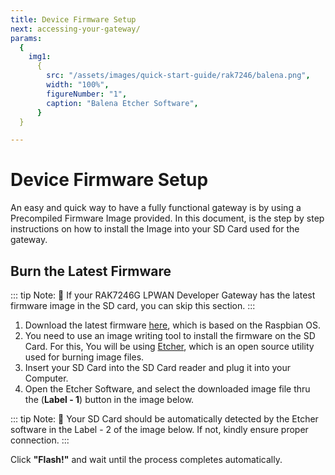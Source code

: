 ```yaml
---
title: Device Firmware Setup
next: accessing-your-gateway/
params:
  {
    img1:
      {
        src: "/assets/images/quick-start-guide/rak7246/balena.png",
        width: "100%",
        figureNumber: "1",
        caption: "Balena Etcher Software",
      }
  }

---
```


# Device Firmware Setup
An easy and quick way to have a fully functional gateway is by using a Precompiled Firmware Image provided. In this document, is the step by step instructions on how to install the Image into your SD Card used for the gateway.

## Burn the Latest Firmware

::: tip Note:
:pencil: If your RAK7246G LPWAN Developer Gateway has the latest firmware image in the SD card, you can
skip this section.
:::
1. Download the latest firmware [here](https://downloads.rakwireless.com/en/LoRa/NeoPi-Gateway-RAK7246/Firmware/RAK7246_Latest_Firmware.zip), which is based on the Raspbian OS.
2. You need to use an image writing tool to install the firmware on the SD Card. For this, You will be using [Etcher](https://www.balena.io/etcher/), which is an open source utility used for burning image files.
3. Insert your SD Card into the SD Card reader and plug it into your Computer.
4. Open the Etcher Software, and select the downloaded image file thru the (**Label - 1**) button in the image below.

::: tip Note:
:pencil: Your SD Card should be automatically detected by the Etcher software in the Label - 2 of the
image below. If not, kindly ensure proper connection.
:::
<rk-img :params="$page.frontmatter.params.img1" />

Click **"Flash!"** and wait until the process completes automatically.


